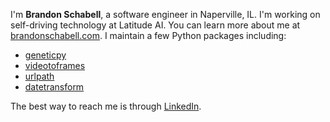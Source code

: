 I'm **Brandon Schabell**, a software engineer in Naperville, IL. I'm working on self-driving technology at Latitude AI. You can learn more about me at [brandonschabell.com](https://www.brandonschabell.com). I maintain a few Python packages including:
- [geneticpy](https://pypi.org/project/geneticpy)
- [videotoframes](https://pypi.org/project/videotoframes)
- [urlpath](https://pypi.org/project/urlpath)
- [datetransform](https://pypi.org/project/datetransform)

The best way to reach me is through [LinkedIn](https://www.linkedin.com/in/brandonschabell).
